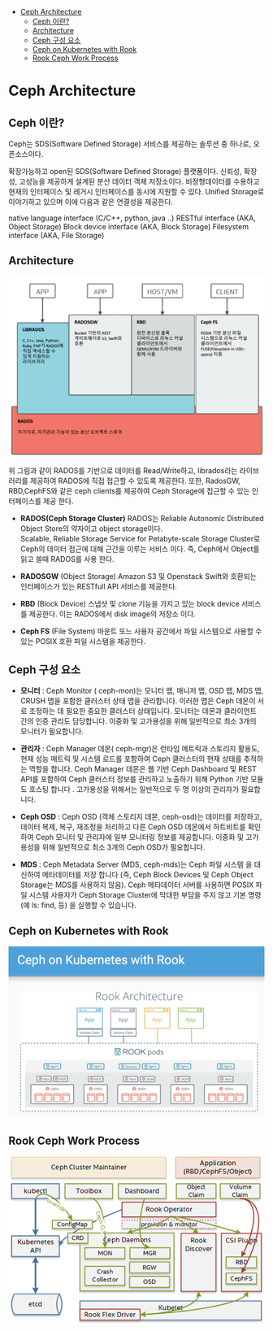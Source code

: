 - [Ceph Architecture](#ceph-architecture)
  - [Ceph 이란?](#ceph-이란)
  - [Architecture](#architecture)
  - [Ceph 구성 요소](#ceph-구성-요소)
  - [Ceph on Kubernetes with Rook](#ceph-on-kubernetes-with-rook)
  - [Rook Ceph Work Process](#rook-ceph-work-process)

# Ceph Architecture

## Ceph 이란?
Ceph는 SDS(Software Defined Storage) 서비스를 제공하는 솔루션 중 하나로, 오픈소스이다.  

확장가능하고 open된 SDS(Software Defined Storage) 플랫폼이다.
신뢰성, 확장성, 고성능을 제공하게 설계된 분산 데이터 객체 저장소이다.
비정형데이터를 수용하고 현재의 인터페이스 및 레거시 인터페이스를 동시에 지원할 수 있다.
Unified Storage로 이야기하고 있으며 이에 다음과 같은 연결성을 제공한다.

native language interface (C/C++, python, java ..)
RESTful interface (AKA, Object Storage)
Block device interface (AKA, Block Storage)
Filesystem interface (AKA, File Storage)


## Architecture

![Ceph Architecture](./images/ceph-architecture.png)

위 그림과 같이 RADOS를 기반으로 데이터를 Read/Write하고, librados라는 라이브러리를 제공하여 RADOS에 직접 접근할 수 있도록 제공한다. 또한, RadosGW, RBD,CephFS와 같은 ceph clients를 제공하여 Ceph Storage에 접근할 수 있는 인터페이스를 제공 한다.

- **RADOS(Ceph Storage Cluster)**
RADOS는 Reliable Autonomic Distributed Object Store의 약자이고 object storage이다.  
Scalable, Reliable Storage Service for Petabyte-scale Storage Cluster로 Ceph의 데이터 접근에 대해 근간을 이루는 서비스 이다. 즉, Ceph에서 Object를 읽고 쓸때 RADOS를 사용 한다.

- **RADOSGW** (Object Storage)
Amazon S3 및 Openstack Swift와 호환되는 인터페이스가 있는 RESTfull API 서비스를 제공한다.

- **RBD** (Block Device)
스냅샷 및 clone 기능을 가지고 있는 block device 서비스를 제공한다. 이는 RADOS에서 disk image의 저장소 이다.

- **Ceph FS** (File System)
마운트 또느 사용자 공간에서 파일 시스템으로 사용할 수 있는 POSIX 호환 파일 시스템을 제공한다.

## Ceph 구성 요소

- **모니터** : Ceph Monitor ( ceph-mon)는 모니터 맵, 매니저 맵, OSD 맵, MDS 맵, CRUSH 맵을 포함한 클러스터 상태 맵을 관리합니다. 이러한 맵은 Ceph 데몬이 서로 조정하는 데 필요한 중요한 클러스터 상태입니다. 모니터는 데몬과 클라이언트 간의 인증 관리도 담당합니다. 이중화 및 고가용성을 위해 일반적으로 최소 3개의 모니터가 필요합니다.

- **관리자** : Ceph Manager 데몬( ceph-mgr)은 런타임 메트릭과 스토리지 활용도, 현재 성능 메트릭 및 시스템 로드를 포함하여 Ceph 클러스터의 현재 상태를 추적하는 역할을 합니다. Ceph Manager 데몬은 웹 기반 Ceph Dashboard 및 REST API를 포함하여 Ceph 클러스터 정보를 관리하고 노출하기 위해 Python 기반 모듈도 호스팅 합니다 . 고가용성을 위해서는 일반적으로 두 명 이상의 관리자가 필요합니다.  

- **Ceph OSD** : Ceph OSD (객체 스토리지 데몬, ceph-osd)는 데이터를 저장하고, 데이터 복제, 복구, 재조정을 처리하고 다른 Ceph OSD 데몬에서 하트비트를 확인하여 Ceph 모니터 및 관리자에 일부 모니터링 정보를 제공합니다. 이중화 및 고가용성을 위해 일반적으로 최소 3개의 Ceph OSD가 필요합니다.  

- **MDS** : Ceph Metadata Server (MDS, ceph-mds)는 Ceph 파일 시스템 을 대신하여 메타데이터를 저장 합니다 (즉, Ceph Block Devices 및 Ceph Object Storage는 MDS를 사용하지 않음). Ceph 메타데이터 서버를 사용하면 POSIX 파일 시스템 사용자가 Ceph Storage Cluster에 막대한 부담을 주지 않고 기본 명령(예 ls: find, 등) 을 실행할 수 있습니다.  

## Ceph on Kubernetes with Rook

![Ceph on Kubernetes with Rook](./images/ceph-on-k8s-with-rook.png)

## Rook Ceph Work Process

![Rook Ceph Work Process](./images/rook-ceph-work-process.png)